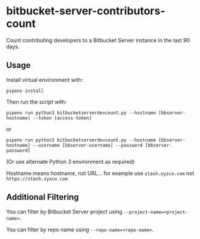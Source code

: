 # bitbucket-server-contributors-count
Count contributing developers to a Bitbucket Server instance in the last 90 days.

## Usage
Install virtual environment with:

`pipenv install`


Then run the script with:

`pipenv run python3 bitbucketserverdevcount.py --hostname [bbserver-hostname] --token [access-token]`

or

`pipenv run python3 bitbucketserverdevcount.py --hostname [bbserver-hostname] --username [bbserver-username] --password [bbserver-password]`


(Or use alternate Python 3 environment as required)


Hostname means hostname, not URL... for example use `stash.xyzco.com` not `https://stash.zyxco.com`

## Additional Filtering
You can filter by Bitbucket Server project using `--project-name=<project-name>`.

You can filter by repo name using `--repo-name=<repo-name>`.
